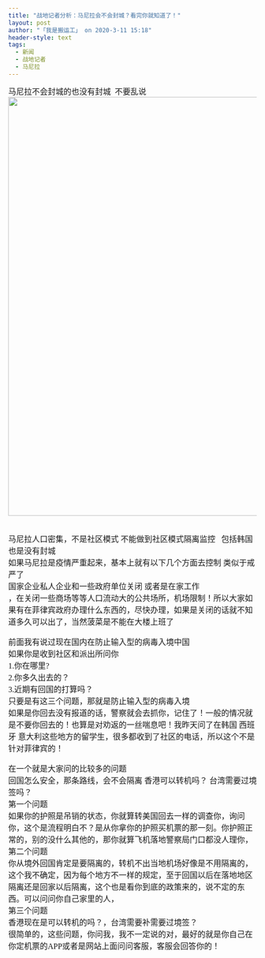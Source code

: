 ```yaml
---
title: "战地记者分析：马尼拉会不会封城？看完你就知道了！"
layout: post
author: "「我是搬运工」 on 2020-3-11 15:18"
header-style: text
tags:
  - 新闻
  - 战地记者
  - 马尼拉
---
```


<head></head>
<body>
 <font face="微软雅黑"><font size="3">马尼拉不会封城的也没有封城&nbsp;&nbsp;不要乱说</font></font> 
 <div align="center"> 
  <ignore_js_op> 
   <img aid="1340864" src="https://bbs.boniu123.cc/data/attachment/forum/202003/11/151259osp1c3r3r3pp8lc8.jpg" zoomfile="data/attachment/forum/202003/11/151259osp1c3r3r3pp8lc8.jpg" file="data/attachment/forum/202003/11/151259osp1c3r3r3pp8lc8.jpg" width="850" inpost="1"> 
   <div class="tip tip_4 aimg_tip" id="aimg_1340864_menu" style="position: absolute; display: none" disautofocus="true"> 
    <div class="xs0"> 
     <p><strong>Manila-Tourism-001.jpg</strong> <em class="xg1">(207.95 KB, 下载次数: 0)</em></p> 
     <p> <a href="forum.php?mod=attachment&amp;aid=MTM0MDg2NHxiMGY0OTc5NXwxNTgzOTExODg5fDB8NTc3OTk4&amp;nothumb=yes" target="_blank">下载附件</a> &nbsp;<a href="javascript:;" onclick="showWindow(this.id, this.getAttribute('url'), 'get', 0);" id="savephoto_1340864" url="home.php?mod=spacecp&amp;ac=album&amp;op=saveforumphoto&amp;aid=1340864&amp;handlekey=savephoto_1340864">保存到相册</a> </p> 
     <p class="xg1 y"><span title="2020-3-11 15:12">18&nbsp;分钟前</span> 上传</p> 
    </div> 
    <div class="tip_horn"></div> 
   </div> 
  </ignore_js_op> 
 </div>
 <br> 
 <br> 
 <font face="微软雅黑"><font size="3">马尼拉人口密集，不是社区模式 不能做到社区模式隔离监控&nbsp; &nbsp;包括韩国也是没有封城</font></font>
 <br> 
 <font face="微软雅黑"><font size="3">如果马尼拉是疫情严重起来，基本上就有以下几个方面去控制 类似于戒严了</font></font>
 <br> 
 <font face="微软雅黑"><font size="3">国家企业私人企业和一些政府单位关闭 或者是在家工作</font></font>
 <br> 
 <font face="微软雅黑"><font size="3">，在关闭一些商场等等人口流动大的公共场所，机场限制！所以大家如果有在菲律宾政府办理什么东西的，尽快办理，如果是关闭的话就不知道多久可以出了，当然菠菜是不能在大楼上班了</font></font>
 <font face="微软雅黑"><font size="3"><br> </font></font>
 <br> 
 <font face="微软雅黑"><font size="3">前面我有说过现在国内在防止输入型的病毒入境中国</font></font>
 <br> 
 <font face="微软雅黑"><font size="3">如果你是收到社区和派出所问你</font></font>
 <br> 
 <font face="微软雅黑"><font size="3">1.你在哪里?</font></font>
 <br> 
 <font face="微软雅黑"><font size="3">2.你多久出去的？</font></font>
 <br> 
 <font face="微软雅黑"><font size="3">3.近期有回国的打算吗？</font></font>
 <br> 
 <font face="微软雅黑"><font size="3">只要是有这三个问题，那就是防止输入型的病毒入境</font></font>
 <br> 
 <font face="微软雅黑"><font size="3">如果是你回去没有报道的话，警察就会去抓你，记住了！一般的情况就是不要你回去的！也算是对劝返的一丝喘息吧！我昨天问了在韩国 西班牙 意大利这些地方的留学生，很多都收到了社区的电话，所以这个不是针对菲律宾的！</font></font>
 <font face="微软雅黑"><font size="3"><br> </font></font>
 <br> 
 <font face="微软雅黑"><font size="3">在一个就是大家问的比较多的问题</font></font>
 <br> 
 <font face="微软雅黑"><font size="3">回国怎么安全，那条路线，会不会隔离 香港可以转机吗？ 台湾需要过境签吗？</font></font>
 <br> 
 <font face="微软雅黑"><font size="3">第一个问题</font></font>
 <br> 
 <font face="微软雅黑"><font size="3">如果你的护照是吊销的状态，你就算转美国回去一样的调查你，询问你，这个是流程明白不？是从你拿你的护照买机票的那一刻。你护照正常的，别的没什么其他的，那你就算飞机落地警察局门口都没人理你，</font></font>
 <br> 
 <font face="微软雅黑"><font size="3">第二个问题</font></font>
 <br> 
 <font face="微软雅黑"><font size="3">你从境外回国肯定是要隔离的，转机不出当地机场好像是不用隔离的，这个我不确定，因为每个地方不一样的规定，至于回国以后在落地地区隔离还是回家以后隔离，这个也是看你到底的政策来的，说不定的东西。可以问问你自己家里的人，</font></font>
 <br> 
 <font face="微软雅黑"><font size="3">第三个问题</font></font>
 <br> 
 <font face="微软雅黑"><font size="3">香港现在是可以转机的吗？，台湾需要补需要过境签？</font></font>
 <br> 
 <font face="微软雅黑"><font size="3">很简单的，这些问题，你问我，我不一定说的对，最好的就是你自己在你定机票的APP或者是网站上面问问客服，客服会回答你的！</font></font>
 <br> 
 <br> 
 <br>
</body>


